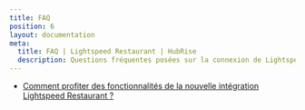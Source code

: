 ```yaml
---
title: FAQ
position: 6
layout: documentation
meta:
  title: FAQ | Lightspeed Restaurant | HubRise
  description: Questions fréquentes posées sur la connexion de Lightspeed Restaurant à HubRise. Connectez vos applications à HubRise avec facilité et synchronisez vos données.
---
```


- [Comment profiter des fonctionnalités de la nouvelle intégration Lightspeed Restaurant ?](/apps/lightspeed-restaurant/faqs/mettre-a-jour-lightspeed-restaurant-bridge)
